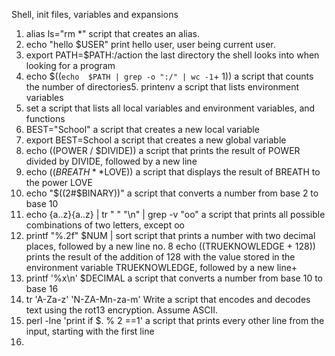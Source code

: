 Shell, init files, variables and expansions
1. alias ls="rm *" script that creates an alias.
2. echo "hello $USER" print hello user, user being current user.
3. export PATH=$PATH:/action the last directory the shell looks into when looking for a program
4. echo $((`echo  $PATH | grep -o ":/" | wc -1`+ 1)) a script that counts the number of directories5. printenv a script that lists environment variables
6. set a script that lists all local variables and environment variables, and functions
7. BEST="School" a script that creates a new local variable
8. export BEST=School a script that creates a new global variable
9. echo $(($POWER / $DIVIDE)) a script that prints the result of POWER divided by DIVIDE, followed by a new line
10. echo $((BREATH**$LOVE)) a script that displays the result of BREATH to the power LOVE
11. echo "$((2#$BINARY))" a script that converts a number from base 2 to base 10
12. echo {a..z}{a..z} | tr " " "\n" | grep -v "oo" a script that prints all possible combinations of two letters, except oo
13. printf "%.2f" $NUM | sort script that prints a number with two decimal places, followed by a new line
no. 8
echo $(($TRUEKNOWLEDGE + 128)) prints the result of the addition of 128 with the value stored in the environment variable TRUEKNOWLEDGE, followed by a new line+
14.  printf '%x\n' $DECIMAL a script that converts a number from base 10 to base 16
15. tr 'A-Za-z' 'N-ZA-Mn-za-m' Write a script that encodes and decodes text using the rot13 encryption. Assume ASCII.
16. perl -lne 'print if $. % 2 ==1' a script that prints every other line from the input, starting with the first line
17.  
